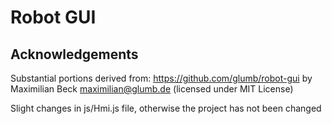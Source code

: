 # Robot GUI

## Acknowledgements
Substantial portions derived from: https://github.com/glumb/robot-gui by
Maximilian Beck maximilian@glumb.de (licensed under MIT License)

Slight changes in js/Hmi.js file, otherwise the project has not been changed